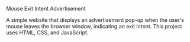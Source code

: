 Mouse Exit Intent Advertisement

A simple website that displays an advertisement pop-up when the user's mouse leaves the browser window, indicating an exit intent. This project uses HTML, CSS, and JavaScript.
